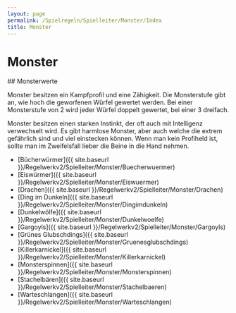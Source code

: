 ```yaml
---
layout: page
permalink: /Spielregeln/Spielleiter/Monster/Index
title: Monster
---
```


# Monster


<div class="hinweis">
## Monsterwerte

Monster besitzen ein Kampfprofil und eine Zähigkeit. Die Monsterstufe gibt an, wie hoch die geworfenen Würfel gewertet werden. Bei einer Monsterstufe von 2 wird jeder Würfel doppelt gewertet, bei einer 3 dreifach.

</div>

Monster besitzen einen starken Instinkt, der oft auch mit Intelligenz verwechselt wird. Es gibt harmlose Monster, aber auch welche die extrem gefährlich sind und viel einstecken können. Wenn man kein Profiheld ist, sollte man im Zweifelsfall lieber die Beine in die Hand nehmen.

- [Bücherwürmer]({{ site.baseurl }}/Regelwerkv2/Spielleiter/Monster/Buecherwuermer)
- [Eiswürmer]({{ site.baseurl }}/Regelwerkv2/Spielleiter/Monster/Eiswuermer)
- [Drachen]({{ site.baseurl }}/Regelwerkv2/Spielleiter/Monster/Drachen)
- [Ding im Dunkeln]({{ site.baseurl }}/Regelwerkv2/Spielleiter/Monster/Dingimdunkeln)
- [Dunkelwölfe]({{ site.baseurl }}/Regelwerkv2/Spielleiter/Monster/Dunkelwoelfe)
- [Gargoyls]({{ site.baseurl }}/Regelwerkv2/Spielleiter/Monster/Gargoyls)
- [Grünes Glubschdings]({{ site.baseurl }}/Regelwerkv2/Spielleiter/Monster/Gruenesglubschdings)
- [Killerkarnickel]({{ site.baseurl }}/Regelwerkv2/Spielleiter/Monster/Killerkarnickel)
- [Monsterspinnen]({{ site.baseurl }}/Regelwerkv2/Spielleiter/Monster/Monsterspinnen)
- [Stachelbären]({{ site.baseurl }}/Regelwerkv2/Spielleiter/Monster/Stachelbaeren)
- [Warteschlangen]({{ site.baseurl }}/Regelwerkv2/Spielleiter/Monster/Warteschlangen)

